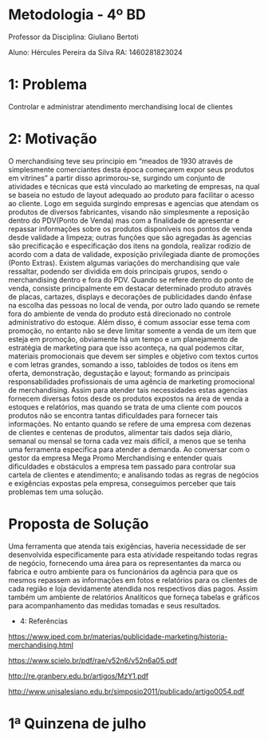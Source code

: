   # Metodologia - 4º BD
  
Professor da Disciplina: Giuliano Bertoti 

Aluno: Hércules Pereira da Silva
RA: 1460281823024


 # 1: Problema
 
  Controlar e administrar atendimento merchandising local de clientes
  
 # 2: Motivação
 
 O merchandising teve seu principio em “meados de 1930 através de simplesmente comerciantes desta época começarem expor seus produtos em vitrines” a partir disso aprimorou-se, surgindo um conjunto de atividades e técnicas que está vinculado ao marketing de empresas, na qual se baseia no estudo de layout adequado ao produto para facilitar o acesso ao cliente. Logo em seguida surgindo empresas e agencias que atendam os produtos de diversos fabricantes, visando não simplesmente a reposição dentro do PDV(Ponto de Venda) mas com a finalidade de apresentar e repassar informações sobre os produtos disponíveis nos pontos de venda desde validade a limpeza; outras funções que são agregadas às agencias são precificação e especificação dos itens na gondola, realizar rodizio de acordo com a data de validade, exposição privilegiada diante de promoções (Ponto Extras).
Existem algumas variações do merchandising que vale ressaltar, podendo ser dividida em dois principais grupos, sendo o merchandising dentro e fora do PDV. Quando se refere dentro do ponto de venda, consiste principalmente em destacar determinado produto através de placas, cartazes, displays e decorações de publicidades dando ênfase na escolha das pessoas no local de venda, por outro lado quando se remete fora do ambiente de venda do produto está direcionado no controle administrativo do estoque. Além disso, é comum associar esse tema com promoção, no entanto não se deve limitar somente a venda de um item que esteja em promoção, obviamente há um tempo e um planejamento de estratégia de marketing para que isso aconteça, na qual podemos citar, materiais promocionais que devem ser simples e objetivo com textos curtos e com letras grandes, somando a isso, tabloides de todos os itens em oferta, demonstração, degustação e layout; formando as principais responsabilidades profissionais de uma agência de marketing promocional de merchandising. 
Assim para atender tais necessidades estas agencias fornecem diversas fotos desde os produtos expostos na área de venda a estoques e relatórios, mas quando se trata de uma cliente com poucos produtos não se encontra tantas dificuldades para fornecer tais informações. No entanto quando se refere de uma empresa com dezenas de clientes e centenas de produtos, alimentar tais dados seja diário, semanal ou mensal se torna cada vez mais difícil, a menos que se tenha uma ferramenta especifica para atender a demanda.
Ao conversar com o gestor da empresa Mega Promo Merchandising e entender quais dificuldades e obstáculos a empresa tem passado para controlar sua cartela de clientes e atendimento; e analisando todas as regras de negócios e exigências expostas pela empresa, conseguimos perceber que tais problemas tem uma solução.
 
 # Proposta de Solução
 
 Uma ferramenta que atenda tais exigências, haveria necessidade de ser desenvolvida especificamente para esta atividade respeitando todas regras de negócio, fornecendo uma área para os representantes da marca ou fabrica e outro ambiente para os funcionários da agência para que os mesmos repassem as informações em fotos e relatórios para os clientes de cada região e loja devidamente atendida nos respectivos dias pagos. Assim também um ambiente de relatórios Analíticos que forneça tabelas e gráficos para acompanhamento das medidas tomadas e seus resultados.
 
 - 4: Referências
 
 https://www.iped.com.br/materias/publicidade-marketing/historia-merchandising.html
 
 https://www.scielo.br/pdf/rae/v52n6/v52n6a05.pdf
 
 http://re.granbery.edu.br/artigos/MzY1.pdf
 
 http://www.unisalesiano.edu.br/simposio2011/publicado/artigo0054.pdf


# 1ª Quinzena de julho
